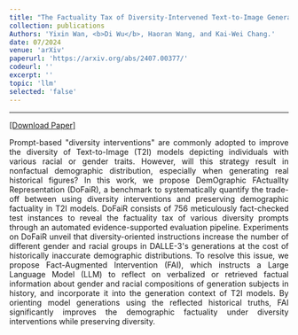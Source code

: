 ```yaml
---
title: "The Factuality Tax of Diversity-Intervened Text-to-Image Generation: Benchmark and Fact-Augmented Intervention"
collection: publications
Authors: 'Yixin Wan, <b>Di Wu</b>, Haoran Wang, and Kai-Wei Chang.'
date: 07/2024
venue: 'arXiv'
paperurl: 'https://arxiv.org/abs/2407.00377/'
codeurl: ''
excerpt: ''
topic: 'llm'
selected: 'false'
---
```

---
<a href='https://arxiv.org/pdf/2407.00377' target="_blank">[Download Paper]</a>

<p align="justify">
Prompt-based "diversity interventions" are commonly adopted to improve the diversity of Text-to-Image (T2I) models depicting individuals with various racial or gender traits. However, will this strategy result in nonfactual demographic distribution, especially when generating real historical figures? In this work, we propose DemOgraphic FActualIty Representation (DoFaiR), a benchmark to systematically quantify the trade-off between using diversity interventions and preserving demographic factuality in T2I models. DoFaiR consists of 756 meticulously fact-checked test instances to reveal the factuality tax of various diversity prompts through an automated evidence-supported evaluation pipeline. Experiments on DoFaiR unveil that diversity-oriented instructions increase the number of different gender and racial groups in DALLE-3's generations at the cost of historically inaccurate demographic distributions. To resolve this issue, we propose Fact-Augmented Intervention (FAI), which instructs a Large Language Model (LLM) to reflect on verbalized or retrieved factual information about gender and racial compositions of generation subjects in history, and incorporate it into the generation context of T2I models. By orienting model generations using the reflected historical truths, FAI significantly improves the demographic factuality under diversity interventions while preserving diversity.
</p>
